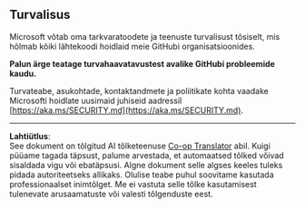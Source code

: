 <!--
CO_OP_TRANSLATOR_METADATA:
{
  "original_hash": "7229f7490ea61a04330b79651ac4d37e",
  "translation_date": "2025-10-11T15:37:37+00:00",
  "source_file": "SECURITY.md",
  "language_code": "et"
}
-->
<!-- BEGIN MICROSOFT SECURITY.MD V1.0.0 BLOCK -->

## Turvalisus

Microsoft võtab oma tarkvaratoodete ja teenuste turvalisust tõsiselt, mis
hõlmab kõiki lähtekoodi hoidlaid meie GitHubi organisatsioonides.

**Palun ärge teatage turvahaavatavustest avalike GitHubi probleemide kaudu.**

Turvateabe, asukohtade, kontaktandmete ja poliitikate kohta
vaadake Microsofti hoidlate uusimaid juhiseid aadressil
[https://aka.ms/SECURITY.md](https://aka.ms/SECURITY.md).

<!-- END MICROSOFT SECURITY.MD BLOCK -->

---

**Lahtiütlus**:  
See dokument on tõlgitud AI tõlketeenuse [Co-op Translator](https://github.com/Azure/co-op-translator) abil. Kuigi püüame tagada täpsust, palume arvestada, et automaatsed tõlked võivad sisaldada vigu või ebatäpsusi. Algne dokument selle algses keeles tuleks pidada autoriteetseks allikaks. Olulise teabe puhul soovitame kasutada professionaalset inimtõlget. Me ei vastuta selle tõlke kasutamisest tulenevate arusaamatuste või valesti tõlgenduste eest.